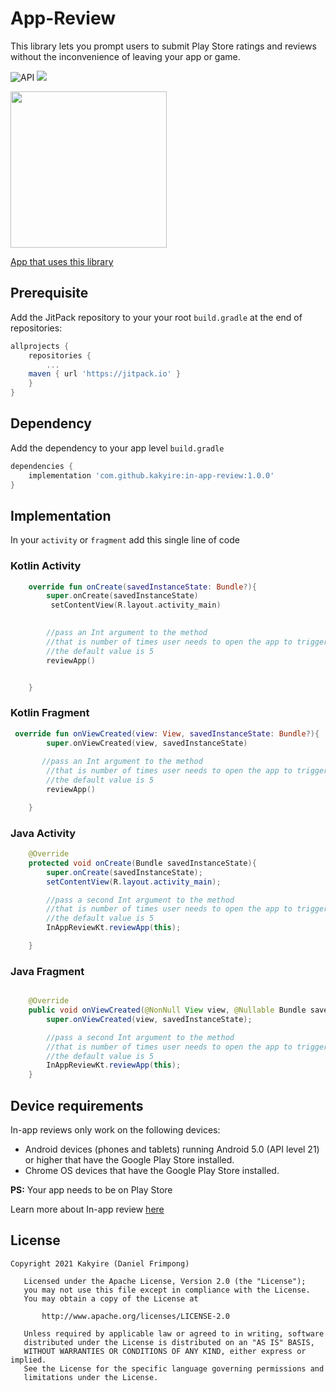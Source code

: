 # App-Review
This library lets you prompt users to submit Play Store ratings and reviews without the inconvenience of leaving your app or game.

![API](https://img.shields.io/badge/API-19%2B-brightgreen.svg?style=flat)
[![](https://jitpack.io/v/Kakyire/app-review.svg)](https://jitpack.io/#Kakyire/app-review)


<img width="250"  src="https://user-images.githubusercontent.com/47930771/108591259-b58df980-735f-11eb-8200-881674efede8.jpg" />

[App that uses this library](https://play.google.com/store/apps/details?id=com.churchpal)

<!-- ![](<img width="50" height="100" src="https://upload.wikimedia.org/wikipedia/commons/7/78/Google_Play_Store_badge_EN.svg">) -->
 

 <!-- [![](https://upload.wikimedia.org/wikipedia/commons/7/78/Google_Play_Store_badge_EN.svg)](https://play.google.com/store/apps/details?id=com.churchpal) -->



## Prerequisite

Add the JitPack repository to your your root `build.gradle` at the end of repositories:

```gradle
allprojects {
	repositories {
		...
	maven { url 'https://jitpack.io' }
	}
}
  ```

## Dependency
Add the dependency to your app level `build.gradle`

```gradle
dependencies {
	implementation 'com.github.kakyire:in-app-review:1.0.0'
}
  ``` 
  
  
  
## Implementation
In your `activity` or `fragment` add this single line of code

### Kotlin Activity
```kotlin
    override fun onCreate(savedInstanceState: Bundle?){
        super.onCreate(savedInstanceState)
         setContentView(R.layout.activity_main)
        

        //pass an Int argument to the method 
        //that is number of times user needs to open the app to trigger In-app review
        //the default value is 5
        reviewApp()


    }
```
### Kotlin Fragment
```kotlin
 override fun onViewCreated(view: View, savedInstanceState: Bundle?){
        super.onViewCreated(view, savedInstanceState)
        
       //pass an Int argument to the method 
        //that is number of times user needs to open the app to trigger In-app review
        //the default value is 5
        reviewApp()

    }

```

### Java Activity
```java
    @Override
    protected void onCreate(Bundle savedInstanceState){
        super.onCreate(savedInstanceState);
        setContentView(R.layout.activity_main);

        //pass a second Int argument to the method 
        //that is number of times user needs to open the app to trigger In-app review
        //the default value is 5
        InAppReviewKt.reviewApp(this);

    }
  ```

### Java Fragment
```java

    @Override
    public void onViewCreated(@NonNull View view, @Nullable Bundle savedInstanceState){
        super.onViewCreated(view, savedInstanceState);

        //pass a second Int argument to the method 
        //that is number of times user needs to open the app to trigger In-app review
        //the default value is 5
        InAppReviewKt.reviewApp(this);
    }
```

## Device requirements
In-app reviews only work on the following devices:


* Android devices (phones and tablets) running Android 5.0 (API level 21) or higher that have the Google Play Store installed.
* Chrome OS devices that have the Google Play Store installed.

**PS:** Your app needs to be on Play Store

Learn more about In-app review [here](https://developer.android.com/guide/playcore/in-app-review)


## License
```
Copyright 2021 Kakyire (Daniel Frimpong)

   Licensed under the Apache License, Version 2.0 (the "License");
   you may not use this file except in compliance with the License.
   You may obtain a copy of the License at

       http://www.apache.org/licenses/LICENSE-2.0

   Unless required by applicable law or agreed to in writing, software
   distributed under the License is distributed on an "AS IS" BASIS,
   WITHOUT WARRANTIES OR CONDITIONS OF ANY KIND, either express or implied.
   See the License for the specific language governing permissions and
   limitations under the License.
   
   ```
